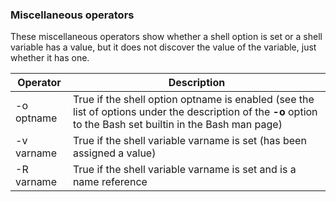 ### Miscellaneous operators

These miscellaneous operators show whether a shell option is set or a shell variable has a value, but it does not discover the value of the variable, just whether it has one.

| Operator   | Description                                                                                                                                                   |
| ---------- | ------------------------------------------------------------------------------------------------------------------------------------------------------------- |
| -o optname | True if the shell option optname is enabled (see the list of options under the description of the **-o** option to the Bash set builtin in the Bash man page) |
| -v varname | True if the shell variable varname is set (has been assigned a value)                                                                                         |
| -R varname | True if the shell variable varname is set and is a name reference                                                                                             |